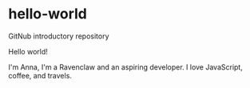 # hello-world
GitNub introductory repository

Hello world!

I'm Anna, I'm a Ravenclaw and an aspiring developer. I love JavaScript, coffee, and travels.
